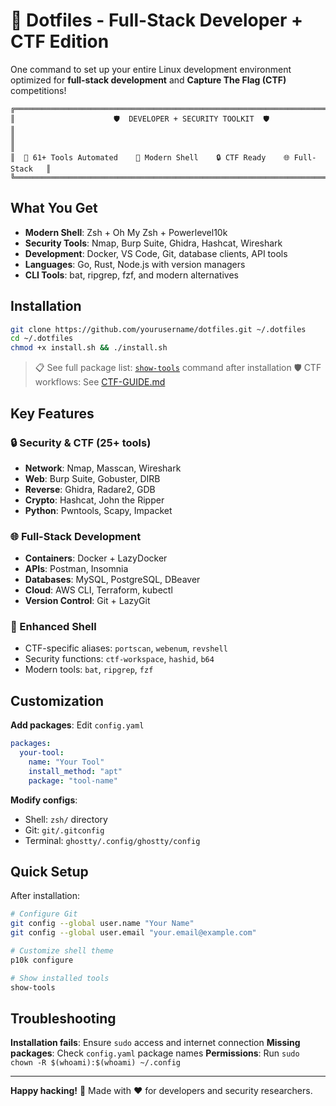 # 🚀 Dotfiles - Full-Stack Developer + CTF Edition

One command to set up your entire Linux development environment optimized for **full-stack development** and **Capture The Flag (CTF)** competitions!

```
╔═══════════════════════════════════════════════════════════════════════════════╗
║                      🛡️  DEVELOPER + SECURITY TOOLKIT  🛡️                     ║
║                                                                               ║
║  🔧 61+ Tools Automated    🐚 Modern Shell    🔒 CTF Ready    🌐 Full-Stack   ║
╚═══════════════════════════════════════════════════════════════════════════════╝
```

## What You Get

- **Modern Shell**: Zsh + Oh My Zsh + Powerlevel10k
- **Security Tools**: Nmap, Burp Suite, Ghidra, Hashcat, Wireshark
- **Development**: Docker, VS Code, Git, database clients, API tools
- **Languages**: Go, Rust, Node.js with version managers
- **CLI Tools**: bat, ripgrep, fzf, and modern alternatives

## Installation

```bash
git clone https://github.com/yourusername/dotfiles.git ~/.dotfiles
cd ~/.dotfiles
chmod +x install.sh && ./install.sh
```

> 📋 See full package list: [`show-tools`](./scripts/show-tools.sh) command after installation
> 🛡️ CTF workflows: See [CTF-GUIDE.md](./CTF-GUIDE.md)

## Key Features

### 🔒 Security & CTF (25+ tools)
- **Network**: Nmap, Masscan, Wireshark
- **Web**: Burp Suite, Gobuster, DIRB
- **Reverse**: Ghidra, Radare2, GDB
- **Crypto**: Hashcat, John the Ripper
- **Python**: Pwntools, Scapy, Impacket

### 🌐 Full-Stack Development
- **Containers**: Docker + LazyDocker
- **APIs**: Postman, Insomnia
- **Databases**: MySQL, PostgreSQL, DBeaver
- **Cloud**: AWS CLI, Terraform, kubectl
- **Version Control**: Git + LazyGit

### 🐚 Enhanced Shell
- CTF-specific aliases: `portscan`, `webenum`, `revshell`
- Security functions: `ctf-workspace`, `hashid`, `b64`
- Modern tools: `bat`, `ripgrep`, `fzf`

## Customization

**Add packages**: Edit `config.yaml`
```yaml
packages:
  your-tool:
    name: "Your Tool"
    install_method: "apt"
    package: "tool-name"
```

**Modify configs**:
- Shell: `zsh/` directory
- Git: `git/.gitconfig`
- Terminal: `ghostty/.config/ghostty/config`

## Quick Setup

After installation:
```bash
# Configure Git
git config --global user.name "Your Name"
git config --global user.email "your.email@example.com"

# Customize shell theme
p10k configure

# Show installed tools
show-tools
```

## Troubleshooting

**Installation fails**: Ensure `sudo` access and internet connection
**Missing packages**: Check `config.yaml` package names
**Permissions**: Run `sudo chown -R $(whoami):$(whoami) ~/.config`

---

**Happy hacking!** 🎉 Made with ❤️ for developers and security researchers.
